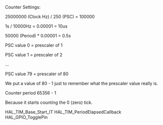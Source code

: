 Counter Settings:

25000000 (Clock Hz) / 250 (PSC) = 100000

1s / 10000Hz = 0.00001 = 10us


50000 (Period) * 0.00001 = 0.5s



PSC value 0 = prescaler of 1

PSC value 1 = prescaler of 2

...

PSC value 79 = prescaler of 80

We put a value of 80 - 1 just to remember what the prescaler value really is.


Counter period 65356 - 1

Because it starts counting the 0 (zero) tick.

HAL_TIM_Base_Start_IT
HAL_TIM_PeriodElapsedCallback
HAL_GPIO_TogglePin
